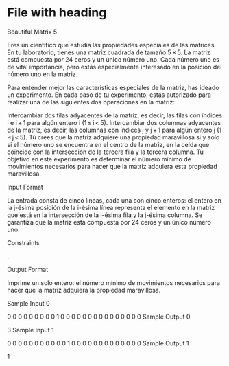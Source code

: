 # File with heading

Beautiful Matrix 5

Eres un científico que estudia las propiedades especiales de las matrices. En tu laboratorio, tienes una matriz cuadrada de tamaño 5 × 5. La matriz está compuesta por 24 ceros y un único número uno. Cada número uno es de vital importancia, pero estás especialmente interesado en la posición del número uno en la matriz.

Para entender mejor las características especiales de la matriz, has ideado un experimento. En cada paso de tu experimento, estás autorizado para realizar una de las siguientes dos operaciones en la matriz:

Intercambiar dos filas adyacentes de la matriz, es decir, las filas con índices i e i + 1 para algún entero i (1 ≤ i < 5).
Intercambiar dos columnas adyacentes de la matriz, es decir, las columnas con índices j y j + 1 para algún entero j (1 ≤ j < 5).
Tú crees que la matriz adquiere una propiedad maravillosa si y solo si el número uno se encuentra en el centro de la matriz, en la celda que coincide con la intersección de la tercera fila y la tercera columna. Tu objetivo en este experimento es determinar el número mínimo de movimientos necesarios para hacer que la matriz adquiera esta propiedad maravillosa.

Input Format

La entrada consta de cinco líneas, cada una con cinco enteros: el entero en la j-ésima posición de la i-ésima línea representa el elemento en la matriz que está en la intersección de la i-ésima fila y la j-ésima columna. Se garantiza que la matriz está compuesta por 24 ceros y un único número uno.

Constraints

.

Output Format

Imprime un solo entero: el número mínimo de movimientos necesarios para hacer que la matriz adquiera la propiedad maravillosa.

Sample Input 0

0 0 0 0 0
0 0 0 0 1
0 0 0 0 0
0 0 0 0 0
0 0 0 0 0
Sample Output 0

3
Sample Input 1

0 0 0 0 0
0 0 0 0 0
0 1 0 0 0
0 0 0 0 0
0 0 0 0 0
Sample Output 1

1
